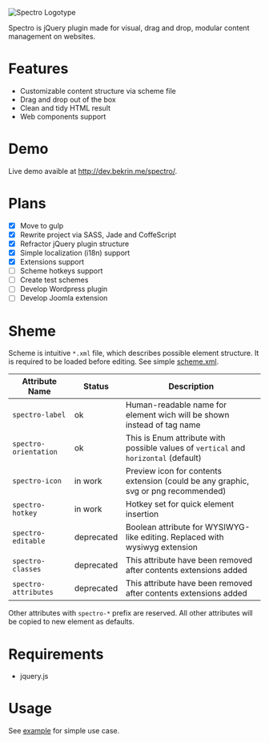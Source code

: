 ![Spectro Logotype](http://i.imgur.com/5LI69Up.jpg)

Spectro is jQuery plugin made for visual, drag and drop, modular content management on websites.

# Features
- Customizable content structure via scheme file
- Drag and drop out of the box
- Clean and tidy HTML result
- Web components support

# Demo
Live demo avaible at http://dev.bekrin.me/spectro/.

# Plans
- [x] Move to gulp
- [x] Rewrite project via SASS, Jade and CoffeScript
- [x] Refractor jQuery plugin structure
- [x] Simple localization (i18n) support
- [x] Extensions support
- [ ] Scheme hotkeys support
- [ ] Create test schemes
- [ ] Develop Wordpress plugin
- [ ] Develop Joomla extension

# Sheme
Scheme is intuitive `*.xml` file, which describes possible element structure. It is required to be loaded before editing. See simple [scheme.xml](./build/scheme.xml).

| Attribute Name        | Status     | Description |
|-----------------------|------------|-------------|
| `spectro-label`       | ok         | Human-readable name for element wich will be shown instead of tag name               |
| `spectro-orientation` | ok         | This is Enum attribute with possible values of `vertical` and `horizontal` (default) |
| `spectro-icon`        | in work    | Preview icon for contents extension (could be any graphic, svg or png recommended)   |
| `spectro-hotkey`      | in work    | Hotkey set for quick element insertion                                               |
| `spectro-editable`    | deprecated | Boolean attribute for WYSIWYG-like editing. Replaced with wysiwyg extension          |
| `spectro-classes`     | deprecated | This attribute have been removed after contents extensions added                     |
| `spectro-attributes`  | deprecated | This attribute have been removed after contents extensions added                     |

Other attributes with `spectro-*` prefix are reserved. All other attributes will be copied to new element as defaults.

# Requirements
- jquery.js

# Usage
See [example](./build/) for simple use case.
